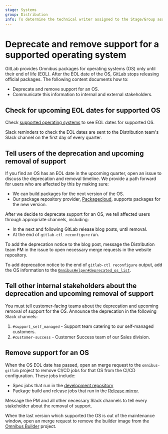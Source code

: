 ```yaml
---
stage: Systems
group: Distribution
info: To determine the technical writer assigned to the Stage/Group associated with this page, see https://about.gitlab.com/handbook/product/ux/technical-writing/#assignments
---
```


# Deprecate and remove support for a supported operating system

GitLab provides Omnibus packages for operating systems (OS) only until their end of life (EOL).
After the EOL date of the OS, GitLab stops releasing official
packages. The following content documents how to:

- Deprecate and remove support for an OS.
- Communicate this information to internal and external stakeholders.

## Check for upcoming EOL dates for supported OS

Check [supported operating systems](https://docs.gitlab.com/ee/administration/package_information/supported_os.html)
to see EOL dates for supported OS.

Slack reminders to check the EOL dates are sent to the Distribution team's Slack
channel on the first day of every quarter.

## Tell users of the deprecation and upcoming removal of support

If you find an OS has an EOL date in the upcoming quarter, open an issue to
discuss the deprecation and removal timeline. We provide a path forward for users
who are affected by this by making sure:

- We can build packages for the next version of the OS.
- Our package repository provider, [Packagecloud](https://packagecloud.io/),
  supports packages for the new version.

After we decide to deprecate support for an OS, we tell affected users
through appropriate channels, including:

- In the next and following GitLab release blog posts, until removal.
- At the end of `gitlab-ctl reconfigure` run.

To add the deprecation notice to the blog post, message the Distribution team PM
in the issue to open necessary merge requests in the website repository.

To add deprecation notice to the end of `gitlab-ctl reconfigure` output, add
the OS information to the [`OmnibusHelper#deprecated_os_list`](https://gitlab.com/gitlab-org/omnibus-gitlab/blob/e0fbef119bdcfccc488713c68c9e076c1a592412/files/gitlab-cookbooks/package/libraries/omnibus_helper.rb#L133).

## Tell other internal stakeholders about the deprecation and upcoming removal of support

You must tell customer-facing teams about the deprecation and upcoming removal
of support for the OS. Announce the deprecation in the following Slack channels:

1. `#support_self_managed` - Support team catering to our self-managed customers.
1. `#customer-success` - Customer Success team of our Sales division.

## Remove support for an OS

When the OS EOL date has passed, open an merge request to the `omnibus-gitlab` project to
remove CI/CD jobs for that OS from the CI/CD configuration. These jobs include:

- Spec jobs that run in the
[development repository](https://gitlab.com/gitlab-org/omnibus-gitlab)
- Package build and release jobs that run in the
[Release mirror](https://dev.gitlab.org/gitlab/omnibus-gitlab).

Message the PM and all other necessary Slack channels to tell every stakeholder
about the removal of support.

When the last version which supported the OS is out of the maintenance window,
open an merge request to remove the builder image from the
[Omnibus Builder](https://gitlab.com/gitlab-org/gitlab-omnibus-builder)
project.
